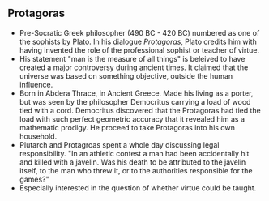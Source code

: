 Protagoras
----------

* Pre-Socratic Greek philosopher (490 BC - 420 BC) numbered as one of the sophists by Plato. In his dialogue _Protagoras_, Plato credits him with having invented the role of the professional sophist or teacher of virtue.
* His statement "man is the measure of all things" is beleived to have created a major controversy during ancient times. It claimed that the universe was based on something objective, outside the human influence.
* Born in Abdera Thrace, in Ancient Greece. Made his living as a porter, but was seen by the philosopher Democritus carrying a load of wood tied with a cord. Democritus discovered that the Protagoras had tied the load with such perfect geometric accuracy that it revealed him as a mathematic prodigy. He proceed to take Protagoras into his own household.
* Plutarch and Protagroas spent a whole day discussing legal responsibility. "In an athletic contest a man had been accidentally hit and killed with a javelin. Was his death to be attributed to the javelin itself, to the man who threw it, or to the authorities responsible for the games?"
* Especially interested in the question of whether virtue could be taught.
